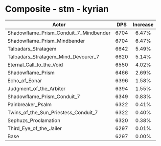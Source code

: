 # Composite - stm - kyrian
| Actor | DPS | Increase |
|---|:---:|:---:|
|Shadowflame_Prism_Conduit_7_Mindbender|6704|6.47%|
|Shadowflame_Prism_Mindbender|6704|6.47%|
|Talbadars_Stratagem|6642|5.49%|
|Talbadars_Stratagem_Mind_Devourer_7|6620|5.14%|
|Eternal_Call_to_the_Void|6550|4.02%|
|Shadowflame_Prism|6466|2.69%|
|Echo_of_Eonar|6396|1.58%|
|Judgment_of_the_Arbiter|6394|1.55%|
|Shadowflame_Prism_Conduit_7|6349|0.83%|
|Painbreaker_Psalm|6322|0.41%|
|Twins_of_the_Sun_Priestess_Conduit_7|6322|0.40%|
|Sephuzs_Proclamation|6320|0.38%|
|Third_Eye_of_the_Jailer|6297|0.01%|
|Base|6297|0.00%|
